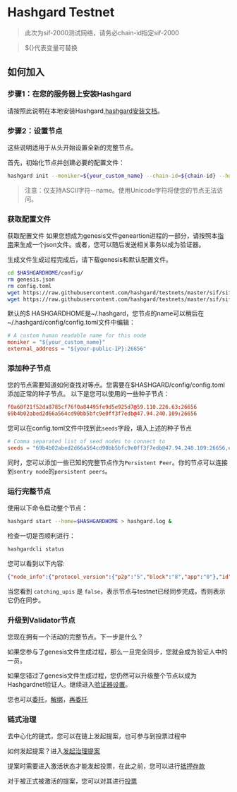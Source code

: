 # Hashgard Testnet
> 此次为sif-2000测试网络，请务必chain-id指定sif-2000

> ${}代表变量可替换

## 如何加入
### 步骤1：在您的服务器上安装Hashgard
请按照此说明在本地安装Hashgard,[hashgard安装文档](hashgard安装文档.md)。

### 步骤2：设置节点
这些说明适用于从头开始设置全新的完整节点。

首先，初始化节点并创建必要的配置文件：

```bash
hashgard init --moniker=${your_custom_name} --chain-id=${chain-id} --home=${HASHGARDHOME} 
```
> 注意：仅支持ASCII字符--name。使用Unicode字符将使您的节点无法访问。

### 获取配置文件
获取配置文件
如果您想成为genesis文件geneartion进程的一部分，请按照本[指南](参与genesis.md)来生成一个json文件。或者，您可以随后发送相关事务以成为验证器。

生成文件生成过程完成后，请下载genesis和默认配置文件。
```bash
cd $HASHGARDHOME/config/
rm genesis.json
rm config.toml
wget https://raw.githubusercontent.com/hashgard/testnets/master/sif/sif-2000/config/config.toml
wget https://raw.githubusercontent.com/hashgard/testnets/master/sif/sif-2000/config/genesis.json
```

默认的$ HASHGARDHOME是~/.hashgard，您节点的name可以稍后在~/.hashgard/config/config.toml文件中编辑：
```toml
# A custom human readable name for this node
moniker = "${your_custom_name}"
external_address = "${your-public-IP}:26656"
```

### 添加种子节点
您的节点需要知道如何查找对等点。您需要在$HASHGARD/config/config.toml添加正常的种子节点。
以下是您可以使用的一些种子节点：
```toml
f0a60f21f52da8785cf76f0a84495fe9d5e925d7@59.110.226.63:26656
69b4b02abed2d66a564cd90bb5bfc9e0ff3f7edb@47.94.240.109:26656
```
您可以在config.toml文件中找到此```seeds```字段，填入上述的种子节点
```toml
# Comma separated list of seed nodes to connect to
seeds = "69b4b02abed2d66a564cd90bb5bfc9e0ff3f7edb@47.94.240.109:26656,ec04df2a4c276eae4ca5071f734c337fba763033@106.12.132.153:26656,f0a60f21f52da8785cf76f0a84495fe9d5e925d7@59.110.226.63:26656"
```
同时，您可以添加一些已知的完整节点作为```Persistent Peer```。你的节点可以连接到```sentry node```的```persistent peers```。



### 运行完整节点
使用以下命令启动整个节点：

```bash
hashgard start --home=$HASHGARDHOME > hashgard.log &
```

检查一切是否顺利进行：

```bash
hashgardcli status
```


您可以看到以下内容:
```json
{"node_info":{"protocol_version":{"p2p":"5","block":"8","app":"0"},"id":"b783ac2b41da096ddc3a26c2a39e3b0c1ea49d9e","listen_addr":"127.0.0.190:26656","network":"hashgard","version":"0.27.0","channels":"4020212223303800","moniker":"hashgard_test","other":{"tx_index":"on","rpc_address":"tcp://0.0.0.0:26657"}},"sync_info":{"latest_block_hash":"AFB6261A76DCC6176FF5248B3B5BEDEEBD38B6DA3D18AD21ADD4054AEDEED016","latest_app_hash":"1DEAF3D71AD735F4E375439DAFD96C8934E944D8D32F6179F55C5470E219D132","latest_block_height":"77280","latest_block_time":"2018-12-24T07:13:53.787154732Z","catching_up":false},"validator_info":{"address":"5959DF3D28F601407A98D0B038174E288ED45BD7","pub_key":{"type":"tendermint/PubKeyEd25519","value":"wYrxKp7cw14eQiqzfGBggEV474ZA2lc35AieJM5SM6Y="},"voting_power":"950"}}
```


当您看到 `catching_upis` 是 `false`，表示节点与testnet已经同步完成，否则表示它仍在同步。


### 升级到Validator节点
您现在拥有一个活动的完整节点。下一步是什么？

如果您参与了genesis文件生成过程，那么一旦完全同步，您就会成为验证人中的一员。

如果您错过了genesis文件生成过程，您仍然可以升级整个节点以成为Hashgardnet验证人。继续进入[验证器设置](开始一个验证器节点.md)。

您也可以[委托](委托代币.md)，[解绑](解绑委托.md)，[再委托](重新委托.md)


### 链式治理
去中心化的链式，您可以在链上发起提案，也可参与到投票过程中

如何发起提案？进入[发起治理提案](提交在线治理.md)

提案时需要进入激活状态才能发起投票，在此之前，您可以进行[抵押存款](抵押存款.md)

对于被正式被激活的提案，您可以对其进行[投票](提案投票.md)
